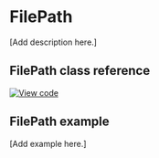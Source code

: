 # FilePath

[Add description here.]

## FilePath class reference
[![View code](https://www.mbed.com/embed/?type=library)](https://os.mbed.com/docs/6.0.0-preview/mbed-os-api-doxy/classmbed_1_1_file_path.html)

## FilePath example

[Add example here.]
